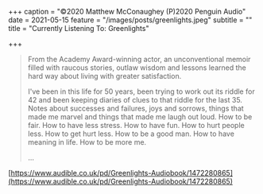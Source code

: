 +++
caption = "©2020 Matthew McConaughey (P)2020 Penguin Audio"
date = 2021-05-15
feature = "/images/posts/greenlights.jpeg"
subtitle = ""
title = "Currently Listening To: Greenlights"

+++
> From the Academy Award-winning actor, an unconventional memoir filled with raucous stories, outlaw wisdom and lessons learned the hard way about living with greater satisfaction.
>
> I've been in this life for 50 years, been trying to work out its riddle for 42 and been keeping diaries of clues to that riddle for the last 35. Notes about successes and failures, joys and sorrows, things that made me marvel and things that made me laugh out loud. How to be fair. How to have less stress. How to have fun. How to hurt people less. How to get hurt less. How to be a good man. How to have meaning in life. How to be more me.
>
> ...

[https://www.audible.co.uk/pd/Greenlights-Audiobook/1472280865](https://www.audible.co.uk/pd/Greenlights-Audiobook/1472280865)